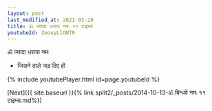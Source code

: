 ```yaml
---
layout: post
last_modified_at: 2021-03-29
title: ॐ ज्यादा धराया नमः ११ टाइम्स
youtubeId: ZeouyLlONT0
---
```

 
 
 ॐ ज्यादा धराया नमः  
 
 -  जिसने ताले जड़ दिए हों 
 
  
 
  
 
 
 
 
 
 


{% include youtubePlayer.html id=page.youtubeId %}
 
[Next]({{ site.baseurl }}{% link  split2/_posts/2014-10-13-ॐ बिन्धवे नमः ११ टाइम्स.md%})
 
